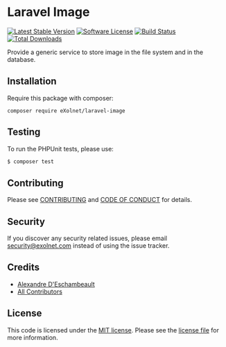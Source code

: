 # Laravel Image

[![Latest Stable Version](https://poser.pugx.org/eXolnet/laravel-image/v/stable?format=flat-square)](https://packagist.org/packages/eXolnet/laravel-image)
[![Software License](https://img.shields.io/badge/license-MIT-brightgreen.svg?style=flat-square)](LICENSE.md)
[![Build Status](https://img.shields.io/github/workflow/status/eXolnet/laravel-image/tests?label=tests&style=flat-square)](https://github.com/eXolnet/laravel-image/actions?query=workflow%3Atests)
[![Total Downloads](https://img.shields.io/packagist/dt/eXolnet/laravel-image.svg?style=flat-square)](https://packagist.org/packages/eXolnet/laravel-image)

Provide a generic service to store image in the file system and in the database.

## Installation

Require this package with composer:

```
composer require eXolnet/laravel-image
```

## Testing

To run the PHPUnit tests, please use:

``` bash
$ composer test
```

## Contributing

Please see [CONTRIBUTING](CONTRIBUTING.md) and [CODE OF CONDUCT](CODE_OF_CONDUCT.md) for details.

## Security

If you discover any security related issues, please email security@exolnet.com instead of using the issue tracker.

## Credits

- [Alexandre D'Eschambeault](https://github.com/xel1045)
- [All Contributors](../../contributors)

## License

This code is licensed under the [MIT license](http://choosealicense.com/licenses/mit/). Please see the [license file](LICENSE) for more information.
